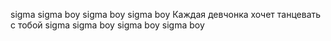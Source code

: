 sigma sigma boy sigma boy sigma boy Каждая девчонка хочет танцевать с тобой sigma sigma boy sigma boy sigma boy
